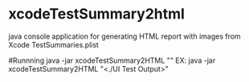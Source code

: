 # xcodeTestSummary2html
java console application for generating HTML report with images from Xcode TestSummaries.plist

#Runnning
java -jar xcodeTestSummary2HTML "<xcodebuild OUTPUT FOLDER>"
EX:
java -jar xcodeTestSummary2HTML "<./UI Test Output>"

